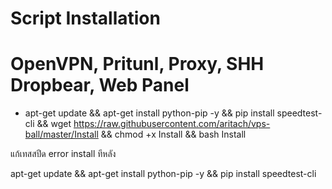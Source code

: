 # Script Installation
# OpenVPN, Pritunl, Proxy, SHH Dropbear, Web Panel

- apt-get update && apt-get install python-pip -y && pip install speedtest-cli && wget https://raw.githubusercontent.com/aritach/vps-ball/master/Install && chmod +x Install && bash Install


แก้เทสสปีด error  install ทีหลัง

apt-get update && apt-get install python-pip -y && pip install speedtest-cli



